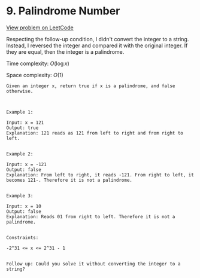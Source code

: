 # 9. Palindrome Number

[View problem on LeetCode](https://leetcode.com/problems/palindrome-number/)

Respecting the follow-up condition, I didn't convert the integer to a string. Instead, I reversed the integer and compared it with the original integer. If they are equal, then the integer is a palindrome.

Time complexity: $O(\log x)$

Space complexity: $O(1)$

```
Given an integer x, return true if x is a palindrome, and false otherwise.



Example 1:

Input: x = 121
Output: true
Explanation: 121 reads as 121 from left to right and from right to left.


Example 2:

Input: x = -121
Output: false
Explanation: From left to right, it reads -121. From right to left, it becomes 121-. Therefore it is not a palindrome.


Example 3:

Input: x = 10
Output: false
Explanation: Reads 01 from right to left. Therefore it is not a palindrome.


Constraints:

-2^31 <= x <= 2^31 - 1


Follow up: Could you solve it without converting the integer to a string?
```

